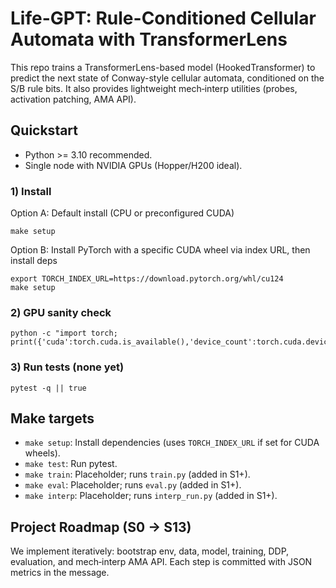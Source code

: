 # Life-GPT: Rule-Conditioned Cellular Automata with TransformerLens

This repo trains a TransformerLens-based model (HookedTransformer) to predict the next state of Conway-style cellular automata, conditioned on the S/B rule bits. It also provides lightweight mech‑interp utilities (probes, activation patching, AMA API).

## Quickstart

- Python >= 3.10 recommended.
- Single node with NVIDIA GPUs (Hopper/H200 ideal).

### 1) Install

Option A: Default install (CPU or preconfigured CUDA)

```
make setup
```

Option B: Install PyTorch with a specific CUDA wheel via index URL, then install deps

```
export TORCH_INDEX_URL=https://download.pytorch.org/whl/cu124
make setup
```

### 2) GPU sanity check

```
python -c "import torch; print({'cuda':torch.cuda.is_available(),'device_count':torch.cuda.device_count(),'bf16':torch.cuda.is_bf16_supported()})"
```

### 3) Run tests (none yet)

```
pytest -q || true
```

## Make targets

- `make setup`: Install dependencies (uses `TORCH_INDEX_URL` if set for CUDA wheels).
- `make test`: Run pytest.
- `make train`: Placeholder; runs `train.py` (added in S1+).
- `make eval`: Placeholder; runs `eval.py` (added in S1+).
- `make interp`: Placeholder; runs `interp_run.py` (added in S1+).

## Project Roadmap (S0 → S13)

We implement iteratively: bootstrap env, data, model, training, DDP, evaluation, and mech‑interp AMA API. Each step is committed with JSON metrics in the message.

